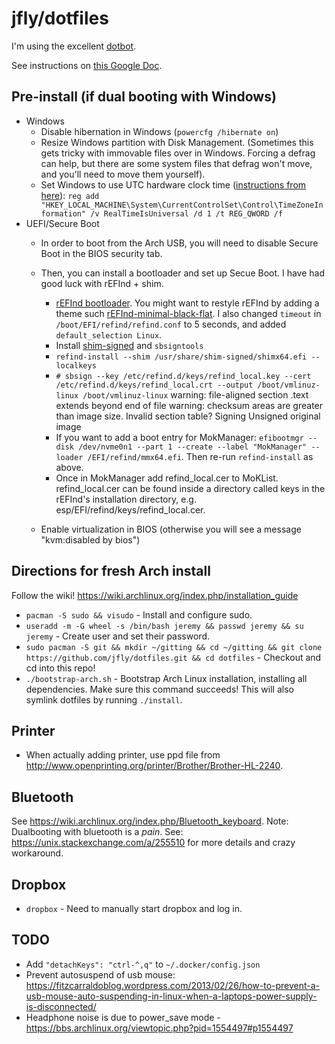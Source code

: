# jfly/dotfiles

I'm using the excellent [dotbot](https://github.com/anishathalye/dotbot).

See instructions on [this Google Doc](https://docs.google.com/document/d/1Ji1dfnQxlb9KJGmVin4W6oAqN4-SWokSlXGYumss74M/edit#heading=h.1gvhtuttse8f).

## Pre-install (if dual booting with Windows)
  - Windows
    - Disable hibernation in Windows (`powercfg /hibernate on`)
    - Resize Windows partition with Disk Management. (Sometimes this gets tricky with immovable files over in Windows. Forcing a defrag can help, but there are some system files that defrag won't move, and you'll need to move them yourself).
    - Set Windows to use UTC hardware clock time ([instructions from here](https://wiki.archlinux.org/index.php/time#UTC_in_Windows)): `reg add "HKEY_LOCAL_MACHINE\System\CurrentControlSet\Control\TimeZoneInformation" /v RealTimeIsUniversal /d 1 /t REG_QWORD /f`
  - UEFI/Secure Boot
    - In order to boot from the Arch USB, you will need to disable Secure Boot in the BIOS security tab.
    - Then, you can install a bootloader and set up Secue Boot. I have had good luck with rEFInd + shim.
        - [rEFInd bootloader](https://wiki.archlinux.org/index.php/REFInd). You might want to restyle rEFInd by adding a theme such [rEFInd-minimal-black-flat](https://github.com/dnaf/rEFInd-minimal-black-flat). I also changed `timeout` in `/boot/EFI/refind/refind.conf` to 5 seconds, and added `default_selection Linux`.
        - Install [shim-signed](https://aur.archlinux.org/packages/shim-signed/) and `sbsigntools`
        - `refind-install --shim /usr/share/shim-signed/shimx64.efi --localkeys`
        - `# sbsign --key /etc/refind.d/keys/refind_local.key --cert /etc/refind.d/keys/refind_local.crt --output /boot/vmlinuz-linux /boot/vmlinuz-linux`
            warning: file-aligned section .text extends beyond end of file
            warning: checksum areas are greater than image size. Invalid section table?
            Signing Unsigned original image
        - If you want to add a boot entry for MokManager: `efibootmgr --disk /dev/nvme0n1 --part 1 --create --label "MokManager" --loader /EFI/refind/mmx64.efi`. Then re-run `refind-install` as above.
        - Once in MokManager add refind_local.cer to MoKList. refind_local.cer can be found inside a directory called keys in the rEFInd's installation directory, e.g. esp/EFI/refind/keys/refind_local.cer.

    - Enable virtualization in BIOS (otherwise you will see a message "kvm:disabled by bios")

## Directions for fresh Arch install

Follow the wiki! https://wiki.archlinux.org/index.php/installation_guide

- `pacman -S sudo && visudo` - Install and configure sudo.
- `useradd -m -G wheel -s /bin/bash jeremy && passwd jeremy && su jeremy` - Create user and set their password.
- `sudo pacman -S git && mkdir ~/gitting && cd ~/gitting && git clone https://github.com/jfly/dotfiles.git && cd dotfiles` - Checkout and cd into this repo!
- `./bootstrap-arch.sh` - Bootstrap Arch Linux installation, installing all dependencies. Make sure this command succeeds! This will also symlink dotfiles by running `./install`.

## Printer
- When actually adding printer, use ppd file from <http://www.openprinting.org/printer/Brother/Brother-HL-2240>.

## Bluetooth
See <https://wiki.archlinux.org/index.php/Bluetooth_keyboard>.
Note: Dualbooting with bluetooth is a *pain*. See: https://unix.stackexchange.com/a/255510 for more details and crazy workaround.

## Dropbox
- `dropbox` - Need to manually start dropbox and log in.

## TODO
- Add `"detachKeys": "ctrl-^,q"` to `~/.docker/config.json`
- Prevent autosuspend of usb mouse: https://fitzcarraldoblog.wordpress.com/2013/02/26/how-to-prevent-a-usb-mouse-auto-suspending-in-linux-when-a-laptops-power-supply-is-disconnected/
- Headphone noise is due to power_save mode - https://bbs.archlinux.org/viewtopic.php?pid=1554497#p1554497
